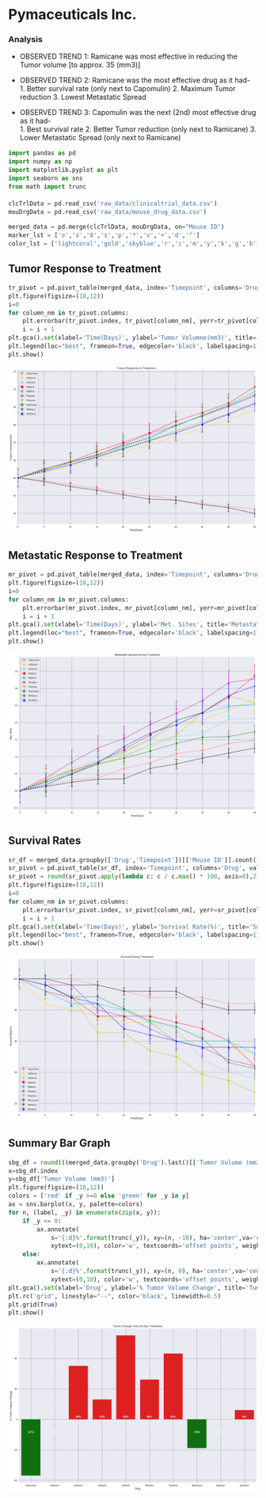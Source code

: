 
# Pymaceuticals Inc.

### Analysis

-  OBSERVED TREND 1: Ramicane was most effective in reducing the Tumor volume [to approx. 35 (mm3)]

-  OBSERVED TREND 2: Ramicane was the most effective drug as it had-  
                        1. Better survival rate (only next to Capomulin)
                        2. Maximum Tumor reduction 
                        3. Lowest Metastatic Spread

-  OBSERVED TREND 3: Capomulin was the next (2nd) most effective drug as it had-  
                        1. Best survival rate
                        2. Better Tumor reduction (only next to Ramicane)
                        3. Lower Metastatic Spread (only next to Ramicane)


```python
import pandas as pd
import numpy as np
import matplotlib.pyplot as plt
import seaborn as sns
from math import trunc

clcTrlData = pd.read_csv('raw_data/clinicaltrial_data.csv')
mouDrgData = pd.read_csv('raw_data/mouse_drug_data.csv')
```


```python
merged_data = pd.merge(clcTrlData, mouDrgData, on="Mouse ID")
marker_lst = ['o','x','8','s','p','*','v','+','d','^']
color_lst = ['lightcoral','gold','skyblue','r','c','m','y','k','g','b']
```

## Tumor Response to Treatment


```python
tr_pivot = pd.pivot_table(merged_data, index='Timepoint', columns='Drug', values='Tumor Volume (mm3)', aggfunc=np.mean)
plt.figure(figsize=(18,12))
i=0
for column_nm in tr_pivot.columns:
    plt.errorbar(tr_pivot.index, tr_pivot[column_nm], yerr=tr_pivot[column_nm].sem(), marker=marker_lst[i],linestyle='--',label=column_nm, capsize=5, elinewidth=2, markeredgewidth=1, color=color_lst[i])
    i = i + 1
plt.gca().set(xlabel='Time(Days)', ylabel='Tumor Volumne(mm3)', title='Tumor Response to Treatment', xlim=(0,max(tr_pivot.index)))
plt.legend(loc="best", frameon=True, edgecolor='black', labelspacing=1)
plt.show()
```


![png](output_8_0.png)


## Metastatic Response to Treatment


```python
mr_pivot = pd.pivot_table(merged_data, index='Timepoint', columns='Drug', values='Metastatic Sites', aggfunc=np.mean)
plt.figure(figsize=(18,12))
i=0
for column_nm in mr_pivot.columns:
    plt.errorbar(mr_pivot.index, mr_pivot[column_nm], yerr=mr_pivot[column_nm].sem(), marker=marker_lst[i],linestyle='--',label=column_nm, capsize=5, elinewidth=2, markeredgewidth=1, color=color_lst[i])
    i = i + 1
plt.gca().set(xlabel='Time(Days)', ylabel='Met. Sites', title='Metastatic Spread During Treatment', xlim=(0,max(mr_pivot.index)))
plt.legend(loc="best", frameon=True, edgecolor='black', labelspacing=1)
plt.show()
```


![png](output_10_0.png)


## Survival Rates


```python
sr_df = merged_data.groupby(['Drug','Timepoint'])[['Mouse ID']].count()
sr_pivot = pd.pivot_table(sr_df, index='Timepoint', columns='Drug', values='Mouse ID', aggfunc=np.mean)
sr_pivot = round(sr_pivot.apply(lambda c: c / c.max() * 100, axis=0),2)
plt.figure(figsize=(18,12))
i=0
for column_nm in sr_pivot.columns:
    plt.errorbar(sr_pivot.index, sr_pivot[column_nm], yerr=sr_pivot[column_nm].sem(), marker=marker_lst[i],linestyle='--',label=column_nm, capsize=5, elinewidth=2, markeredgewidth=1, color=color_lst[i])
    i = i + 1
plt.gca().set(xlabel='Time(Days)', ylabel='Survival Rate(%)', title='Survival During Treatment', xlim=(0,max(sr_pivot.index)))
plt.legend(loc="best", frameon=True, edgecolor='black', labelspacing=1)
plt.show()
```


![png](output_12_0.png)


## Summary Bar Graph


```python
sbg_df = round(((merged_data.groupby('Drug').last()[['Tumor Volume (mm3)']] - merged_data.groupby('Drug').first()[['Tumor Volume (mm3)']] ) / merged_data.groupby('Drug').first()[['Tumor Volume (mm3)']] ) * 100, 0)  
x=sbg_df.index
y=sbg_df['Tumor Volume (mm3)']
plt.figure(figsize=(18,12))
colors = ['red' if _y >=0 else 'green' for _y in y]
ax = sns.barplot(x, y, palette=colors)
for n, (label, _y) in enumerate(zip(x, y)):
    if _y <= 0:
        ax.annotate(
            s='{:d}%'.format(trunc(_y)), xy=(n, -10), ha='center',va='center',
            xytext=(0,10), color='w', textcoords='offset points', weight='bold')
    else:
        ax.annotate(
            s='{:d}%'.format(trunc(_y)), xy=(n, 0), ha='center',va='center',
            xytext=(0,10), color='w', textcoords='offset points', weight='bold')  
plt.gca().set(xlabel='Drug', ylabel='% Tumor Volume Change', title='Tumor Change Over 45 Day Treatment')
plt.rc('grid', linestyle="--", color='black', linewidth=0.5)
plt.grid(True)
plt.show()
```


![png](output_14_0.png)

